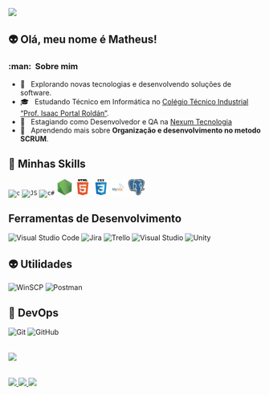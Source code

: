 ![](https://komarev.com/ghpvc/?username=MatheusScarpim&color=006bed)
## 👽 Olá, meu nome é <strong>Matheus!</strong>

<h3> :man: &nbsp;Sobre mim </h3>

- 🤔 &nbsp; Explorando novas tecnologias e desenvolvendo soluções de software.
- 🎓 &nbsp; Estudando Técnico em Informática no <a href="https://cti.feb.unesp.br">Colégio Técnico Industrial “Prof. Isaac Portal Roldán”</a>.
- 💼 &nbsp; Estagiando como Desenvolvedor e QA na <a href="https://nexum.com.br">Nexum Tecnologia</a>
- 🌱 &nbsp; Aprendendo mais sobre **Organização e desenvolvimento no metodo SCRUM**.


## 🚀 Minhas Skills

<code><img height="32" src="https://cdn.iconscout.com/icon/free/png-512/c-programming-569564.png" alt="c"/></code>
<code><img height="32" src="https://logospng.org/download/javascript/logo-javascript-256.png" alt="JS"/></code>
<code><img height="32" src="https://ms-dotnettools.gallerycdn.vsassets.io/extensions/ms-dotnettools/csharp/1.25.0/1653412573320/Microsoft.VisualStudio.Services.Icons.Default" alt="c#"/></code>
<code><img height="32" src="https://raw.githubusercontent.com/github/explore/80688e429a7d4ef2fca1e82350fe8e3517d3494d/topics/nodejs/nodejs.png" alt="Nodejs"/></code>
<code><img height="32" src="https://raw.githubusercontent.com/github/explore/80688e429a7d4ef2fca1e82350fe8e3517d3494d/topics/html/html.png" alt="HTML5"/></code>
<code><img height="32" src="https://raw.githubusercontent.com/github/explore/80688e429a7d4ef2fca1e82350fe8e3517d3494d/topics/css/css.png" alt="CSS"/></code>
<code><img height="32" src="https://raw.githubusercontent.com/github/explore/80688e429a7d4ef2fca1e82350fe8e3517d3494d/topics/mysql/mysql.png" alt="MySQL"/></code>
<code><img height="32" src="https://raw.githubusercontent.com/github/explore/80688e429a7d4ef2fca1e82350fe8e3517d3494d/topics/postgresql/postgresql.png" alt="PostegreSQL"/></code>
  
## Ferramentas de Desenvolvimento

  ![Visual Studio Code](https://img.shields.io/badge/-Visual%20Studio%20Code-333333?style=flat&logo=visual-studio-code&logoColor=007ACC)
  ![Jira](https://img.shields.io/badge/-Jira-333333?style=flat&logo=jira&logoColor=2C2255)
  ![Trello](https://img.shields.io/badge/-Trello-333333?style=flat&logo=trello&logoColor=007ACC)
  ![Visual Studio](https://img.shields.io/badge/-Visual%20Studio%20-333333?style=flat&logo=visual-studio&logoColor=007ACC)
  ![Unity](https://img.shields.io/badge/-Unity-333333?style=flat&logo=unity&logoColor=007ACC)
  
## 👽 Utilidades

  ![WinSCP](https://img.shields.io/badge/-WinSCP-333333?style=flat&logo=winscp)
  ![Postman](https://img.shields.io/badge/-Postman-333333?style=flat&logo=postman)

## 🤖 DevOps

  ![Git](https://img.shields.io/badge/-Git-333333?style=flat&logo=git)
  ![GitHub](https://img.shields.io/badge/-GitHub-333333?style=flat&logo=github)

<br/>
<a href="https://github.com/Gurupreet">
  <img align="center" src="https://github-readme-stats.vercel.app/api/top-langs/?username=MatheusScarpim&theme=merko&hide_langs_below=1" />
</a>
<br><br><br>
<a href="https://www.instagram.com/matheus_scarpim6/"><img src="https://img.shields.io/badge/Instagram-E4405F?style=for-the-badge&logo=instagram&logoColor=white"</a>
</a>
<a href="https://steamcommunity.com/id/op3000/"><img src="https://img.shields.io/badge/Steam-000000?style=for-the-badge&logo=steam&logoColor=white"</a>
</a>
<a href="https://www.linkedin.com/in/matheus-scarpim-cuan-56b89b23a/"><img src="https://img.shields.io/badge/LinkedIn-0077B5?style=for-the-badge&logo=linkedin&logoColor=white"</a>
</a>
